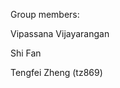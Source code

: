 Group members:           

        
Vipassana Vijayarangan


            
Shi Fan


              
Tengfei Zheng (tz869)
